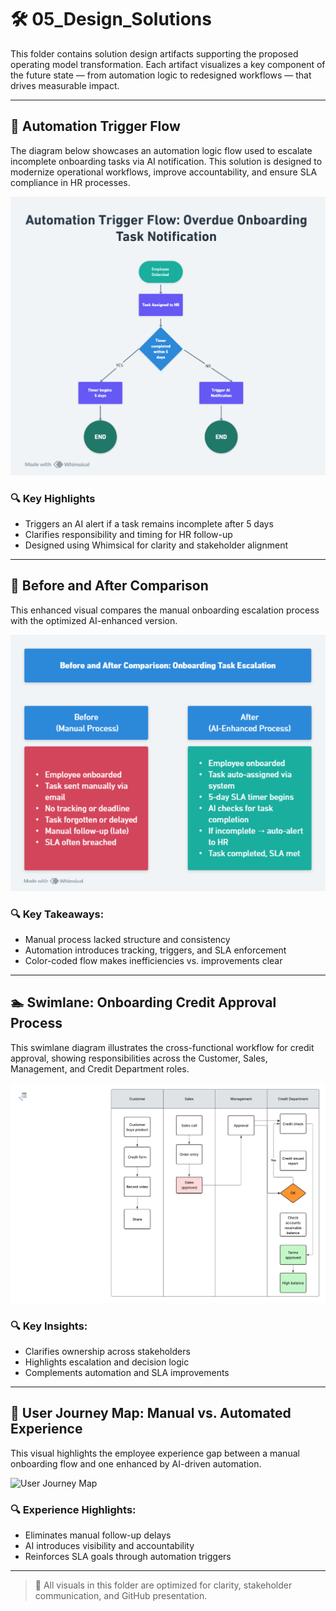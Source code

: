 # 🛠️ 05_Design_Solutions

This folder contains solution design artifacts supporting the proposed operating model transformation. Each artifact visualizes a key component of the future state — from automation logic to redesigned workflows — that drives measurable impact.

---

## 📌 Automation Trigger Flow

The diagram below showcases an automation logic flow used to escalate incomplete onboarding tasks via AI notification. This solution is designed to modernize operational workflows, improve accountability, and ensure SLA compliance in HR processes.

![Automation Trigger Flow](./Automation_Trigger_Flow.png)

### 🔍 Key Highlights
- Triggers an AI alert if a task remains incomplete after 5 days
- Clarifies responsibility and timing for HR follow-up
- Designed using Whimsical for clarity and stakeholder alignment

---

## 🔄 Before and After Comparison

This enhanced visual compares the manual onboarding escalation process with the optimized AI-enhanced version.

![Before and After Comparison](./Before_After_Comparison.png)

### 🔍 Key Takeaways:
- Manual process lacked structure and consistency
- Automation introduces tracking, triggers, and SLA enforcement
- Color-coded flow makes inefficiencies vs. improvements clear

---

## 🏊 Swimlane: Onboarding Credit Approval Process

This swimlane diagram illustrates the cross-functional workflow for credit approval, showing responsibilities across the Customer, Sales, Management, and Credit Department roles.

![Swimlane Onboarding Credit Approval](./Swimlane_Onboarding_Credit_Approval.png)

### 🔍 Key Insights:
- Clarifies ownership across stakeholders
- Highlights escalation and decision logic
- Complements automation and SLA improvements

---


## 👣 User Journey Map: Manual vs. Automated Experience

This visual highlights the employee experience gap between a manual onboarding flow and one enhanced by AI-driven automation.

![User Journey Map](./Journey_Map_Manual_vs_Automated.png)

### 🔍 Experience Highlights:
- Eliminates manual follow-up delays
- AI introduces visibility and accountability
- Reinforces SLA goals through automation triggers

---

> 🔧 All visuals in this folder are optimized for clarity, stakeholder communication, and GitHub presentation.

